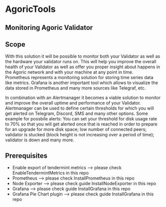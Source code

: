 # AgoricTools
## Monitoring Agoric Validator


## Scope

With this solution it will be possible to monitor both your Validator as well as the hardware your validator runs on. This will help you improve the overall health of your Validator as well as offer you proper insight about happens in the Agoric network and with your machine at any point in time.  
Prometheus represents a monitoring solution for storing time series data like metrics. Grafana is another important tool which allows to visualize the data stored in Prometheus and many more sources like Telegraf, etc. 

In combination with an Alertmanager it becomes a viable solution to monitor and improve the overall uptime and performance of your Validator.  Alertmanager can be used to define certain thresholds for which you will get alerted on Telegram, Discord, SMS and many other options. Some example for possbile alerts: You can set your threshold for disk usage rate to 70% so that you will get alerted once that is reached in order to prepare for an upgrade for more disk space; low number of connected peers; validator is stucked (block height is not increasing over a period of time); validator is down and many more.  


## Prerequisites
* Enable export of tendermint metrics --> please check EnableTendermintMetrics in this repo
* Prometheus  --> please check InstallPrometheus in this repo  
* Node Exporter  --> please check guide InstallNodeExporter in this repo  
* Grafana  --> please check guide InstallGrafana in this repo  
* Grafana Pie Chart plugin  --> please check guide InstallGrafana in this repo  
